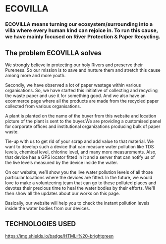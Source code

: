# ECOVILLA
### ECOVILLA means turning our ecosystem/surrounding into a villa where every human kind can rejoice in. To run this cause, we have mainly focused on River Protection & Paper Recycling.
## The problem ECOVILLA solves
We strongly believe in protecting our holy Rivers and preserve their Pureness. So our mission is to save and nurture them and stretch this cause among more and more youth.

Secondly, we have observed a lot of paper wastage within various organisations. So, we have started this initiative of collecting and recycling the waste paper and use it for something good. And we also have an ecommerce page where all the products are made from the recycled paper collected from various organisations.

A plant is planted on the name of the buyer from this website and location picture of the plant is sent to the buyer.We are providing a customised panel for corporate offices and institutional organizations producing bulk of paper waste.

Tie-up with us to get rid of your scrap and add value to that material. We want to develop such a device that can measure water pollution like TDS levels, chemical level, chlorine level, and many more measurements. Also, that device has a GPS locator fitted in it and a server that can notify us of the live levels measured by the device inside the water.

On our website, we’ll show you the live water pollution levels of all those particular locations where the devices are fitted. In the future, we would love to make a volunteering team that can go to these polluted places and devotes their precious time to heal the water bodies by their efforts. We'll then show all the updates about our works on this page.

Basically, our website will help you to check the instant pollution levels inside the water bodies from our devices.

## TECHNOLOGIES USED
https://img.shields.io/badge/HTML-%20-brightgreen